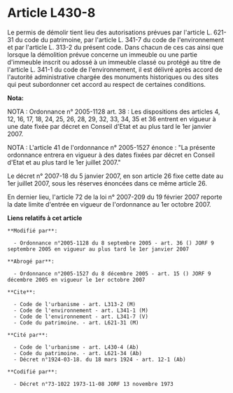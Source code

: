 # Article L430-8

Le permis de démolir tient lieu des autorisations prévues par l'article L. 621-31 du code du patrimoine, par l'article L.
341-7 du code de l'environnement et par l'article L. 313-2 du présent code. Dans chacun de ces cas ainsi que lorsque la
démolition prévue concerne un immeuble ou une partie d'immeuble inscrit ou adossé à un immeuble classé ou protégé au titre de
l'article L. 341-1 du code de l'environnement, il est délivré après accord de l'autorité administrative chargée des monuments
historiques ou des sites qui peut subordonner cet accord au respect de certaines conditions.

**Nota:**

NOTA : Ordonnance n° 2005-1128 art. 38 : Les dispositions des articles 4, 12, 16, 17, 18, 24, 25, 26, 28, 29, 32, 33, 34, 35
et 36 entrent en vigueur à une date fixée par décret en Conseil d'Etat et au plus tard le 1er janvier 2007.

NOTA : L'article 41 de l'ordonnance n° 2005-1527 énonce : "La présente ordonnance entrera en vigueur à des dates fixées par
décret en Conseil d'Etat et au plus tard le 1er juillet 2007."

Le décret n° 2007-18 du 5 janvier 2007, en son article 26 fixe cette date au 1er juillet 2007, sous les réserves énoncées
dans ce même article 26.

En dernier lieu, l'article 72 de la loi n° 2007-209 du 19 février 2007 reporte la date limite d'entrée en vigueur de
l'ordonnance au 1er octobre 2007.

**Liens relatifs à cet article**

	**Modifié par**:

	  - Ordonnance n°2005-1128 du 8 septembre 2005 - art. 36 () JORF 9 septembre 2005 en vigueur au plus tard le 1er janvier 2007

	**Abrogé par**:

	  - Ordonnance n°2005-1527 du 8 décembre 2005 - art. 15 () JORF 9 décembre 2005 en vigueur le 1er octobre 2007

	**Cite**:

	  - Code de l'urbanisme - art. L313-2 (M)
	  - Code de l'environnement - art. L341-1 (M)
	  - Code de l'environnement - art. L341-7 (V)
	  - Code du patrimoine. - art. L621-31 (M)

	**Cité par**:

	  - Code de l'urbanisme - art. L430-4 (Ab)
	  - Code du patrimoine. - art. L621-34 (Ab)
	  - Décret n°1924-03-18. du 18 mars 1924 - art. 12-1 (Ab)

	**Codifié par**:

	  - Décret n°73-1022 1973-11-08 JORF 13 novembre 1973
